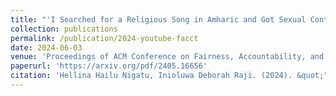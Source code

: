 ```yaml
---
title: "'I Searched for a Religious Song in Amharic and Got Sexual Content Instead': Investigating Online Harm in Low-Resourced Languages on YouTube."
collection: publications
permalink: /publication/2024-youtube-facct
date: 2024-06-03
venue: 'Proceedings of ACM Conference on Fairness, Accountability, and Transparency (ACM FAccT). '
paperurl: 'https://arxiv.org/pdf/2405.16656'
citation: 'Hellina Hailu Nigatu, Inioluwa Deborah Raji. (2024). &quot;"I Searched for a Religious Song in Amharic and Got Sexual Content Instead": Investigating Online Harm in Low-Resourced Languages on YouTube.&quot; <i>Proceedings of ACM Conference on Fairness, Accountability, and Transparency (ACM FAccT). </i>'
---
```

